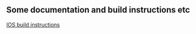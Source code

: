 ## Some documentation and build instructions etc

[IOS build instructions](https://github.com/Area730/Documentation/tree/master/Build%20Instructions/IOS)